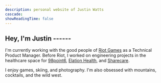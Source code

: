 ```yaml
---
description: personal website of Justin Watts
cascade:
showReadingTime: false
---
```


## Hey, I'm Justin ------
I'm currently working with the good people of [Riot Games](https://www.riotgames.com/en/who-we-are) as a Technical Product Manager. Before Riot, I worked on engineering projects in the healthcare space for [98point6](https://www.98point6.com), [Elation Health](https://www.elationhealth.com), and [Sharecare](https://www.sharecare.com).


I enjoy games, skiing, and photography. I'm also obsessed with mountains, cocktails, and the wild west.

<br>